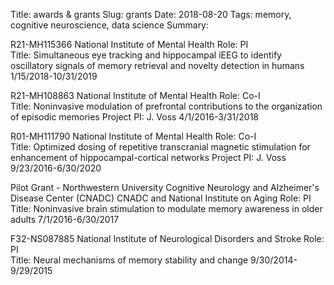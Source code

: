 Title: awards & grants
Slug: grants
Date: 2018-08-20
Tags: memory, cognitive neuroscience, data science
Summary:

R21-MH115366
National Institute of Mental Health
Role: PI	 
Title: Simultaneous eye tracking and hippocampal iEEG to identify oscillatory signals of memory retrieval and novelty detection in humans
1/15/2018-10/31/2019

R21-MH108863
National Institute of Mental Health
Role: Co-I	 
Title: Noninvasive modulation of prefrontal contributions to the organization of episodic memories
Project PI: J. Voss
4/1/2016-3/31/2018

R01-MH111790
National Institute of Mental Health
Role: Co-I	 
Title: Optimized dosing of repetitive transcranial magnetic stimulation for enhancement of hippocampal-cortical networks
Project PI: J. Voss
9/23/2016-6/30/2020

Pilot Grant - Northwestern University Cognitive Neurology and Alzheimer's Disease Center (CNADC)
CNADC and National Institute on Aging
Role: PI	 
Title: Noninvasive brain stimulation to modulate memory awareness in older adults
7/1/2016-6/30/2017

F32-NS087885
National Institute of Neurological Disorders and Stroke
Role: PI	 
Title: Neural mechanisms of memory stability and change
9/30/2014-9/29/2015
